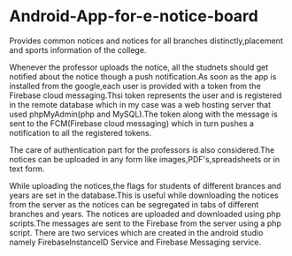 # Android-App-for-e-notice-board

Provides common notices and notices for all branches distinctly,placement and sports information of the college.


Whenever the professor uploads the notice, all the studnets should get notified about the notice though a push notification.As soon as the app is installed from the google,each user is provided with a token from the Firebase cloud messaging.Thsi token represents the user and is registered in the remote database which in my case was a web hosting server that used phpMyAdmin(php and MySQL).The token along with the message is sent to the FCM(Firebase cloud messaging) which in turn pushes a notification to all the registered tokens.


The care of authentication part for the professors is also considered.The notices can be uploaded in any form like images,PDF's,spreadsheets or in text form.


While uploading the notices,the flags for students of different brances and years are set in the database.This is useful while downloading the notices from the server as the notices can be segregated in tabs of different branches and years.
The notices are uploaded and downloaded using php scripts.The messages are sent to the Firebase from the server using a php script.
There are two services which are created in the android studio namely FirebaseInstanceID Service and Firebase Messaging service.
